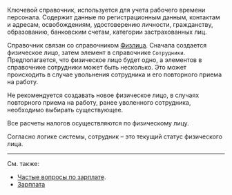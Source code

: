 ﻿Ключевой справочник, используется для учета рабочего времени персонала. Содержит данные по регистрационным данным, контактам и адресам, освобождениям, удостоверению личности, гражданству, образованию, банковским счетам, категории застрахованных лиц.

Справочник связан со справочником [Физлица](#Individuals). Сначала создается физическое лицо, затем элемент в справочнике `Сотрудники`. Предполагается, что физическое лицо будет одно, а элементов в справочнике сотрудники может быть несколько. Это может происходить в случае увольнения сотрудника и его повторного приема на работу.

Не рекомендуется создавать новое физическое лицо, в случаях повторного приема на работу, ранее уволенного сотрудника, необходимо выбирать существующее.

Все расчеты налогов осуществляются по физическому лицу.

Согласно логике системы, сотрудник – это текущий статус физического лица.

---

См. также:

- [Частые вопросы по зарплате](/faqsalary).
- [Зарплата](/salary)